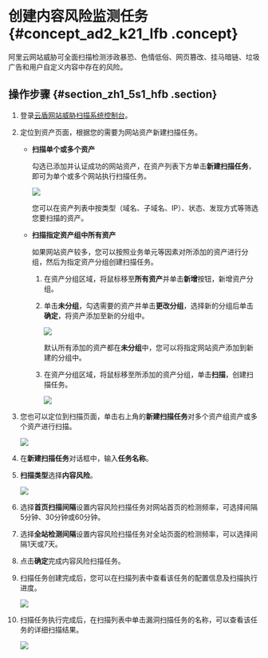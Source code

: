 # 创建内容风险监测任务 {#concept_ad2_k21_lfb .concept}

阿里云网站威胁可全面扫描检测涉政暴恐、色情低俗、网页篡改、挂马暗链、垃圾广告和用户自定义内容中存在的风险。

## 操作步骤 {#section_zh1_5s1_hfb .section}

1.  登录[云盾网站威胁扫描系统控制台](https://yundun.console.aliyun.com/?p=avds)。
2.  定位到资产页面，根据您的需要为网站资产新建扫描任务。
    -   **扫描单个或多个资产**

        勾选已添加并认证成功的网站资产，在资产列表下方单击**新建扫描任务**，即可为单个或多个网站执行扫描任务。

        ![](http://static-aliyun-doc.oss-cn-hangzhou.aliyuncs.com/assets/img/23606/154103912121367_zh-CN.png)

        您可以在资产列表中按类型（域名、子域名、IP）、状态、发现方式等筛选您要扫描的资产。

    -   **扫描指定资产组中所有资产**

        如果网站资产较多，您可以按照业务单元等因素对所添加的资产进行分组，然后为指定资产分组创建扫描任务。

        1.  在资产分组区域，将鼠标移至**所有资产**并单击**新增**按钮，新增资产分组。

             

        2.  单击**未分组**，勾选需要的资产并单击**更改分组**，选择新的分组后单击**确定**，将资产添加至新的分组中。

            ![](http://static-aliyun-doc.oss-cn-hangzhou.aliyuncs.com/assets/img/23606/154103912121369_zh-CN.png)

            默认所有添加的资产都在**未分组**中，您可以将指定网站资产添加到新建的分组中。

        3.  在资产分组区域，将鼠标移至所添加的资产分组，单击**扫描**，创建扫描任务。

            ![](http://static-aliyun-doc.oss-cn-hangzhou.aliyuncs.com/assets/img/23606/154103912121370_zh-CN.png)

3.  您也可以定位到扫描页面，单击右上角的**新建扫描任务**对多个资产组资产或多个资产进行扫描。

    ![](http://static-aliyun-doc.oss-cn-hangzhou.aliyuncs.com/assets/img/23606/154103912121371_zh-CN.png)

4.  在**新建扫描任务**对话框中，输入**任务名称**。
5.  **扫描类型**选择**内容风险**。

    ![](http://static-aliyun-doc.oss-cn-hangzhou.aliyuncs.com/assets/img/23607/154103912221374_zh-CN.png)

6.  选择**首页扫描间隔**设置内容风险扫描任务对网站首页的检测频率，可选择间隔5分钟、30分钟或60分钟。
7.  选择**全站检测间隔**设置内容风险扫描任务对全站页面的检测频率，可以选择间隔1天或7天。
8.  点击**确定**完成内容风险扫描任务。
9.  扫描任务创建完成后，您可以在扫描列表中查看该任务的配置信息及扫描执行进度。

    ![](http://static-aliyun-doc.oss-cn-hangzhou.aliyuncs.com/assets/img/23606/154103912221372_zh-CN.png)

10. 扫描任务执行完成后，在扫描列表中单击漏洞扫描任务的名称，可以查看该任务的详细扫描结果。

    ![](http://static-aliyun-doc.oss-cn-hangzhou.aliyuncs.com/assets/img/23606/154103912221373_zh-CN.png)


